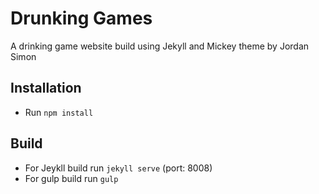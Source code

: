 
# Drunking Games
A drinking game website build using Jekyll and Mickey theme
by Jordan Simon

## Installation
- Run `npm install`

## Build
- For Jeykll build run `jekyll serve` (port: 8008)
- For gulp build run `gulp`
